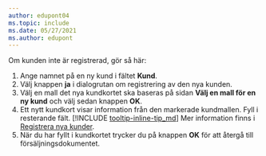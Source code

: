 ```yaml
---
author: edupont04
ms.topic: include
ms.date: 05/27/2021
ms.author: edupont
---
```


Om kunden inte är registrerad, gör så här:

1. Ange namnet på en ny kund i fältet **Kund**.
2. Välj knappen **ja** i dialogrutan om registrering av den nya kunden.
3. Välj en mall det nya kundkortet ska baseras på sidan **Välj en mall för en ny kund** och välj sedan knappen **OK**.
4. Ett nytt kundkort visar information från den markerade kundmallen. Fyll i resterande fält. [!INCLUDE [tooltip-inline-tip_md](tooltip-inline-tip_md.md)] Mer information finns i [Registrera nya kunder](../sales-how-register-new-customers.md).  
5. När du har fyllt i kundkortet trycker du på knappen **OK** för att återgå till försäljningsdokumentet.
